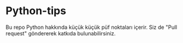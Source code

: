 # Python-tips

Bu repo Python hakkında küçük küçük püf noktaları içerir. Siz de "Pull request" göndererek katkıda bulunabilirsiniz.
